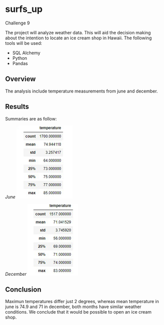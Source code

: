 # surfs_up
Challenge 9

The project will analyze weather data. This will aid the decision making about the intention to locate an ice cream shop in Hawaii.
The following tools will be used:
* SQL Alchemy
* Python
* Pandas

## Overview

The analysis include temperature measurements from june and december.


 ## Results
 
Summaries are as follow:

*June* ![This is an image](https://github.com/cazaresG/surfs_up/blob/59f72a202c85b84bdfc37c54f61721558e1f82e9/june_temps.jpg) 

*December* ![This is an image](https://github.com/cazaresG/surfs_up/blob/62077b11257c4092c9f54407c19752e821ea1f50/december_temps.jpg) 

## Conclusion

Maximun temperatures differ just 2 degrees, whereas mean temperature in june is 74.9 and 71 in december, both months have similar weather conditions.
We conclude that it would be possible to open an ice cream shop.



